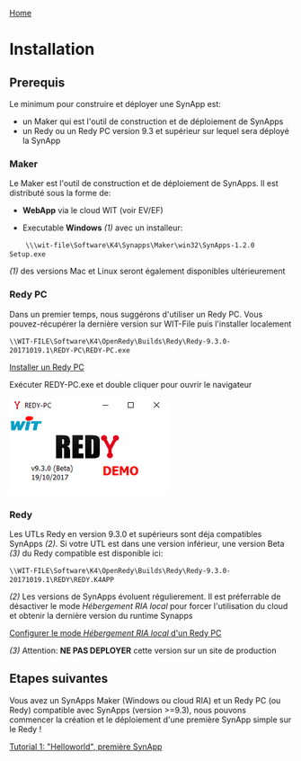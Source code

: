 [Home](sitemap.md)

# Installation

## Prerequis

Le minimum pour construire et déployer une SynApp est:
* un Maker qui est l'outil de construction et de déploiement de SynApps
* un Redy ou un Redy PC version 9.3 et supérieur sur lequel sera déployé la SynApp

### Maker

Le Maker est l'outil de construction et de déploiement de SynApps. Il est distributé sous la forme de:
* **WebApp** via le cloud WIT (voir EV/EF)

* Executable **Windows** *(1)* avec un installeur:
```
    \\\wit-file\Software\K4\Synapps\Maker\win32\SynApps-1.2.0 Setup.exe 
```

*(1)* des versions Mac et Linux seront également disponibles ultérieurement

### Redy PC 

Dans un premier temps, nous suggérons d'utiliser un Redy PC. Vous pouvez-récupérer la dernière version sur WIT-File puis l'installer localement
```
\\WIT-FILE\Software\K4\OpenRedy\Builds\Redy\Redy-9.3.0-20171019.1\REDY-PC\REDY-PC.exe
```
[Installer un Redy PC](redy/installPC.md)

Exécuter REDY-PC.exe et double cliquer pour ouvrir le navigateur

![RedyPC](assets/redyPCexe.png)

### Redy

Les UTLs Redy en version 9.3.0 et supérieurs sont déja compatibles SynApps *(2)*.
Si votre UTL est dans une version inférieur, une version Beta *(3)* du Redy compatible est disponible ici:
```
\\WIT-FILE\Software\K4\OpenRedy\Builds\Redy\Redy-9.3.0-20171019.1\REDY\REDY.K4APP
```
*(2)* Les versions de SynApps évoluent régulierement. Il est préferrable de désactiver le mode *Hébergement RIA local* pour forcer l'utilisation du cloud et obtenir la dernière version du runtime Synapps

[Configurer le mode *Hébergement RIA local* d'un Redy PC](redy/configure.md)

*(3)* Attention: **NE PAS DEPLOYER** cette version sur un site de production

## Etapes suivantes

Vous avez un SynApps Maker (Windows ou cloud RIA) et un Redy PC (ou Redy) compatible avec SynApps (version >=9.3), nous pouvons commencer la création et le déploiement d'une première SynApp simple sur le Redy !

[Tutorial 1: "Helloworld", première SynApp](tutos/tuto01/index.md)
